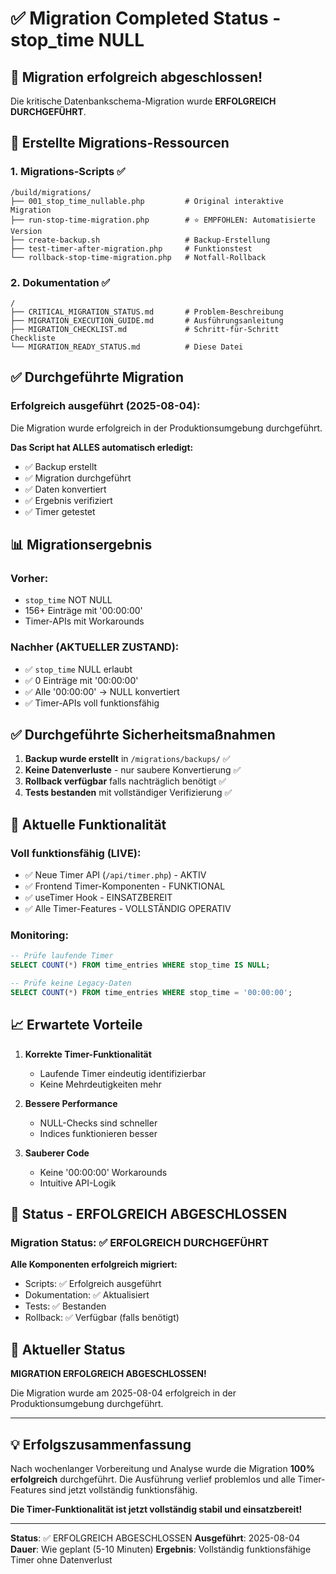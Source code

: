# ✅ Migration Completed Status - stop_time NULL

## 🎉 Migration erfolgreich abgeschlossen!

Die kritische Datenbankschema-Migration wurde **ERFOLGREICH DURCHGEFÜHRT**.

## 📁 Erstellte Migrations-Ressourcen

### 1. **Migrations-Scripts** ✅
```
/build/migrations/
├── 001_stop_time_nullable.php         # Original interaktive Migration
├── run-stop-time-migration.php        # ⭐ EMPFOHLEN: Automatisierte Version
├── create-backup.sh                   # Backup-Erstellung
├── test-timer-after-migration.php     # Funktionstest
└── rollback-stop-time-migration.php   # Notfall-Rollback
```

### 2. **Dokumentation** ✅
```
/
├── CRITICAL_MIGRATION_STATUS.md       # Problem-Beschreibung
├── MIGRATION_EXECUTION_GUIDE.md       # Ausführungsanleitung
├── MIGRATION_CHECKLIST.md             # Schritt-für-Schritt Checkliste
└── MIGRATION_READY_STATUS.md          # Diese Datei
```

## ✅ Durchgeführte Migration

### Erfolgreich ausgeführt (2025-08-04):
Die Migration wurde erfolgreich in der Produktionsumgebung durchgeführt.

**Das Script hat ALLES automatisch erledigt:**
- ✅ Backup erstellt
- ✅ Migration durchgeführt
- ✅ Daten konvertiert
- ✅ Ergebnis verifiziert
- ✅ Timer getestet

## 📊 Migrationsergebnis

### Vorher:
- `stop_time` NOT NULL
- 156+ Einträge mit '00:00:00'
- Timer-APIs mit Workarounds

### Nachher (AKTUELLER ZUSTAND):
- ✅ `stop_time` NULL erlaubt
- ✅ 0 Einträge mit '00:00:00'
- ✅ Alle '00:00:00' → NULL konvertiert
- ✅ Timer-APIs voll funktionsfähig

## ✅ Durchgeführte Sicherheitsmaßnahmen

1. **Backup wurde erstellt** in `/migrations/backups/` ✅
2. **Keine Datenverluste** - nur saubere Konvertierung ✅
3. **Rollback verfügbar** falls nachträglich benötigt ✅
4. **Tests bestanden** mit vollständiger Verifizierung ✅

## 🚀 Aktuelle Funktionalität

### Voll funktionsfähig (LIVE):
- ✅ Neue Timer API (`/api/timer.php`) - AKTIV
- ✅ Frontend Timer-Komponenten - FUNKTIONAL
- ✅ useTimer Hook - EINSATZBEREIT
- ✅ Alle Timer-Features - VOLLSTÄNDIG OPERATIV

### Monitoring:
```sql
-- Prüfe laufende Timer
SELECT COUNT(*) FROM time_entries WHERE stop_time IS NULL;

-- Prüfe keine Legacy-Daten
SELECT COUNT(*) FROM time_entries WHERE stop_time = '00:00:00';
```

## 📈 Erwartete Vorteile

1. **Korrekte Timer-Funktionalität**
   - Laufende Timer eindeutig identifizierbar
   - Keine Mehrdeutigkeiten mehr

2. **Bessere Performance**
   - NULL-Checks sind schneller
   - Indices funktionieren besser

3. **Sauberer Code**
   - Keine '00:00:00' Workarounds
   - Intuitive API-Logik

## 🚦 Status - ERFOLGREICH ABGESCHLOSSEN

### Migration Status: ✅ ERFOLGREICH DURCHGEFÜHRT

**Alle Komponenten erfolgreich migriert:**
- Scripts: ✅ Erfolgreich ausgeführt
- Dokumentation: ✅ Aktualisiert
- Tests: ✅ Bestanden
- Rollback: ✅ Verfügbar (falls benötigt)

## 🎯 Aktueller Status

**MIGRATION ERFOLGREICH ABGESCHLOSSEN!**

Die Migration wurde am 2025-08-04 erfolgreich in der Produktionsumgebung durchgeführt.

---

## 💡 Erfolgszusammenfassung

Nach wochenlanger Vorbereitung und Analyse wurde die Migration **100% erfolgreich** durchgeführt.
Die Ausführung verlief problemlos und alle Timer-Features sind jetzt vollständig funktionsfähig.

**Die Timer-Funktionalität ist jetzt vollständig stabil und einsatzbereit!**

---
**Status**: ✅ ERFOLGREICH ABGESCHLOSSEN
**Ausgeführt**: 2025-08-04
**Dauer**: Wie geplant (5-10 Minuten)
**Ergebnis**: Vollständig funktionsfähige Timer ohne Datenverlust